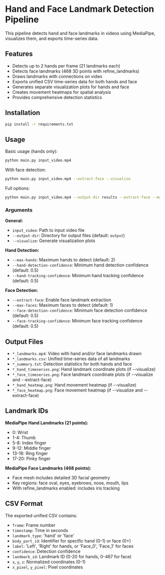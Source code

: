 # Hand and Face Landmark Detection Pipeline

This pipeline detects hand and face landmarks in videos using MediaPipe, visualizes them, and exports time-series data.

## Features

- Detects up to 2 hands per frame (21 landmarks each)
- Detects face landmarks (468 3D points with refine_landmarks)
- Draws landmarks with connections on video
- Exports unified CSV time-series data for both hands and face
- Generates separate visualization plots for hands and face
- Creates movement heatmaps for spatial analysis
- Provides comprehensive detection statistics

## Installation

```bash
pip install -r requirements.txt
```

## Usage

Basic usage (hands only):
```bash
python main.py input_video.mp4
```

With face detection:
```bash
python main.py input_video.mp4 --extract-face --visualize
```

Full options:
```bash
python main.py input_video.mp4 --output-dir results --extract-face --max-hands 2 --max-faces 1 --visualize
```

### Arguments

**General:**
- `input_video`: Path to input video file
- `--output-dir`: Directory for output files (default: `output`)
- `--visualize`: Generate visualization plots

**Hand Detection:**
- `--max-hands`: Maximum hands to detect (default: 2)
- `--hand-detection-confidence`: Minimum hand detection confidence (default: 0.5)
- `--hand-tracking-confidence`: Minimum hand tracking confidence (default: 0.5)

**Face Detection:**
- `--extract-face`: Enable face landmark extraction
- `--max-faces`: Maximum faces to detect (default: 1)
- `--face-detection-confidence`: Minimum face detection confidence (default: 0.5)
- `--face-tracking-confidence`: Minimum face tracking confidence (default: 0.5)

## Output Files

- `*_landmarks.mp4`: Video with hand and/or face landmarks drawn
- `*_landmarks.csv`: Unified time-series data of all landmarks
- `*_summary.txt`: Detection statistics for both hands and face
- `*_hand_timeseries.png`: Hand landmark coordinate plots (if --visualize)
- `*_face_timeseries.png`: Face landmark coordinate plots (if --visualize and --extract-face)
- `*_hand_heatmap.png`: Hand movement heatmap (if --visualize)
- `*_face_heatmap.png`: Face movement heatmap (if --visualize and --extract-face)

## Landmark IDs

**MediaPipe Hand Landmarks (21 points):**
- 0: Wrist
- 1-4: Thumb
- 5-8: Index finger
- 9-12: Middle finger
- 13-16: Ring finger
- 17-20: Pinky finger

**MediaPipe Face Landmarks (468 points):**
- Face mesh includes detailed 3D facial geometry
- Key regions: face oval, eyes, eyebrows, nose, mouth, lips
- With refine_landmarks enabled: includes iris tracking

## CSV Format

The exported unified CSV contains:
- `frame`: Frame number
- `timestamp`: Time in seconds
- `landmark_type`: 'hand' or 'face'
- `body_part_id`: Identifier for specific hand (0-1) or face (0+)
- `label`: 'Left', 'Right' for hands, or 'Face_0', 'Face_1' for faces
- `confidence`: Detection confidence
- `landmark_id`: Landmark ID (0-20 for hands, 0-467 for face)
- `x`, `y`, `z`: Normalized coordinates (0-1)
- `x_pixel`, `y_pixel`: Pixel coordinates